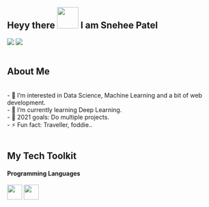
## Heyy there <img src="https://64.media.tumblr.com/a77fe63f35eafbe14be38765babf1cb2/ec4eb63d77592970-8f/s1280x1920/cb3343c17d8b4e6010ca747520d078d3dba9ac25.gifv" width="50" height="50"/> I am Snehee Patel
<a href="mailto:snemvp2001@gmail.com">
<img src="https://img.shields.io/badge/Gmail-D14836?style=for-the-badge&logo=gmail&logoColor=white"></a>
<a href="https://www.linkedin.com/in/SneheePatel/">
<img src="https://img.shields.io/badge/LinkedIn-0077B5?style=for-the-badge&logo=linkedin&logoColor=white"></a>
<br><br>
<!--img src="https://github.com/Snehee2901/Snehee2901/blob/main/cover.jpg" width="1050" height="200"-->
<h2>About Me</h2><br>
- 👀 I’m interested in Data Science, Machine Learning and a bit of web development.<br>
- 🌱 I’m currently learning Deep Learning.<br>
- 🎯 2021 goals: Do multiple projects.<br>
- ⚡ Fun fact: Traveller, foddie..
<br><br>
<h2>My Tech Toolkit</h2>
<h4>Programming Languages</h4>
<div style = "display: inline-block">
<img src = "https://camo.githubusercontent.com/8189f2ee1a17bae39d5d80aac35701add11c79eacc3a84eaf4971d63998e87a0/68747470733a2f2f63646e332e69636f6e66696e6465722e636f6d2f646174612f69636f6e732f6c6f676f732d616e642d6272616e64732d61646f62652f3531322f3236375f507974686f6e2d3531322e706e67" width = "35"/>
<img src= "https://camo.githubusercontent.com/309bd1d3bd253dff456421a439882e5189b95a839120f0555d7172ff277e99c3/68747470733a2f2f75706c6f61642e77696b696d656469612e6f72672f77696b6970656469612f636f6d6d6f6e732f7468756d622f362f36312f48544d4c355f6c6f676f5f616e645f776f72646d61726b2e7376672f35313270782d48544d4c355f6c6f676f5f616e645f776f72646d61726b2e7376672e706e67" width = "35"/>
 
</div>

<!---
Snehee2901/Snehee2901 is a ✨ special ✨ repository because its `README.md` (this file) appears on your GitHub profile.
You can click the Preview link to take a look at your changes.
--->
